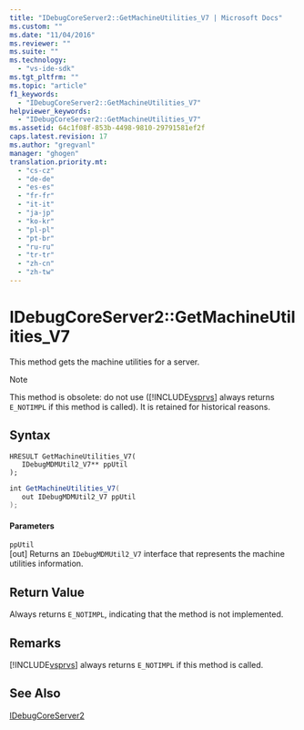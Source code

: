 ```yaml
---
title: "IDebugCoreServer2::GetMachineUtilities_V7 | Microsoft Docs"
ms.custom: ""
ms.date: "11/04/2016"
ms.reviewer: ""
ms.suite: ""
ms.technology: 
  - "vs-ide-sdk"
ms.tgt_pltfrm: ""
ms.topic: "article"
f1_keywords: 
  - "IDebugCoreServer2::GetMachineUtilities_V7"
helpviewer_keywords: 
  - "IDebugCoreServer2::GetMachineUtilities_V7"
ms.assetid: 64c1f08f-853b-4498-9810-29791581ef2f
caps.latest.revision: 17
ms.author: "gregvanl"
manager: "ghogen"
translation.priority.mt: 
  - "cs-cz"
  - "de-de"
  - "es-es"
  - "fr-fr"
  - "it-it"
  - "ja-jp"
  - "ko-kr"
  - "pl-pl"
  - "pt-br"
  - "ru-ru"
  - "tr-tr"
  - "zh-cn"
  - "zh-tw"
---
```

# IDebugCoreServer2::GetMachineUtilities_V7
This method gets the machine utilities for a server.  
  
> [!NOTE]
>  This method is obsolete: do not use ([!INCLUDE[vsprvs](../../../code-quality/includes/vsprvs_md.md)] always returns `E_NOTIMPL` if this method is called). It is retained for historical reasons.  
  
## Syntax  
  
```cpp#  
HRESULT GetMachineUtilities_V7(  
   IDebugMDMUtil2_V7** ppUtil  
);  
```  
  
```c#  
int GetMachineUtilities_V7(  
   out IDebugMDMUtil2_V7 ppUtil  
);  
```  
  
#### Parameters  
 `ppUtil`  
 [out] Returns an `IDebugMDMUtil2_V7` interface that represents the machine utilities information.  
  
## Return Value  
 Always returns `E_NOTIMPL`, indicating that the method is not implemented.  
  
## Remarks  
 [!INCLUDE[vsprvs](../../../code-quality/includes/vsprvs_md.md)] always returns `E_NOTIMPL` if this method is called.  
  
## See Also  
 [IDebugCoreServer2](../../../extensibility/debugger/reference/idebugcoreserver2.md)